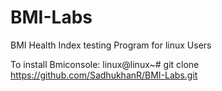 # BMI-Labs
BMI Health Index testing Program for linux Users 

To install Bmiconsole:
 linux@linux~# git clone https://github.com/SadhukhanR/BMI-Labs.git
 
